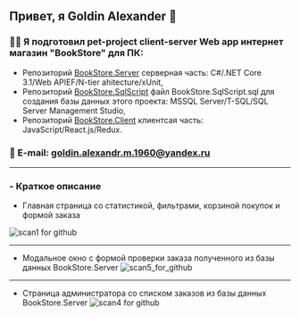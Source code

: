 ## Привет, я  Goldin Alexander :wave:

### :man_technologist: Я подготовил pet-project client-server Web app интернет магазин "BookStore" для ПК:  
- Репозиторий [BookStore.Server](https://github.com/GoldinAlexander/BookStore.Server) серверная часть: C#/.NET Core 3.1/Web APIEF/N-tier ahitecture/xUnit,
- Репозиторий [BookStore.SqlScript](https://github.com/GoldinAlexander/BookStore.SqlScript.git) файл BookStore.SqlScript.sql для создания базы данных этого проекта: MSSQL Server/T-SQL/SQL Server Management Studio,
- Репозиторий [BookStore.Client](https://github.com/GoldinAlexander/BookStore.Client) клиентсая часть: JavaScript/React.js/Redux.

### :email: E-mail: goldin.alexandr.m.1960@yandex.ru

___
### - Краткое описание

* Главная страница со статистикой, фильтрами, корзиной покупок и формой заказа

![scan1 for github](https://user-images.githubusercontent.com/75939181/161836623-1c1c30ce-17a5-4ead-9552-9a42d92efc4a.JPG)
___
* Модальное окно с формой проверки заказа полученного из базы данных BookStore.Server 
![scan5_for_github](https://user-images.githubusercontent.com/75939181/162013676-4c738ec0-0e59-4d8f-a0b0-9290e83bc60a.JPG)
___
- Страница администратора со списком заказов из базы данных BookStore.Server
![scan4 for github](https://user-images.githubusercontent.com/75939181/162012806-285f6e7a-7f62-4489-9111-357e3c9516a8.JPG)

